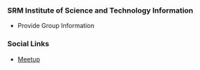 ### SRM Institute of Science and Technology Information
* Provide Group Information

### Social Links
* [Meetup](#)


